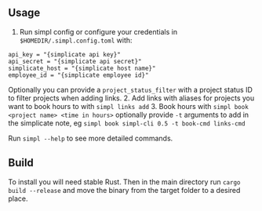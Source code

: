 ## Usage

1. Run simpl config or configure your credentials in `$HOMEDIR/.simpl.config.toml` with:
```
api_key = "{simplicate api key}"
api_secret = "{simplicate api secret}"
simplicate_host = "{simplicate host name}"
employee_id = "{simplicate employee id}"
```
Optionally you can provide a `project_status_filter` with a project status ID to filter projects when adding links.
2. Add links with aliases for projects you want to book hours to with `simpl links add`
3. Book hours with `simpl book <project name> <time in hours>` optionally provide `-t` arguments to add in the simplicate note, eg `simpl book simpl-cli 0.5 -t book-cmd links-cmd`

Run `simpl --help` to see more detailed commands.

## Build
To install you will need stable Rust. Then in the main directory run `cargo build --release` and move the binary from the target folder to a desired place.